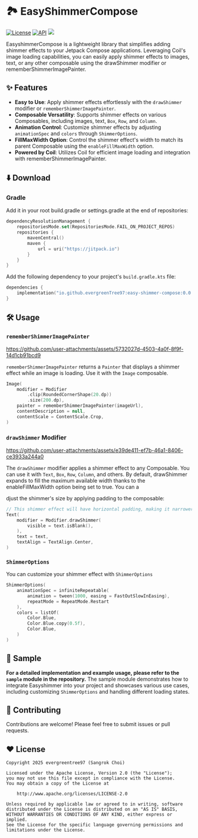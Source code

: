 # 🏞️ EasyShimmerCompose

[![License](https://img.shields.io/badge/License-Apache%202.0-blue.svg)](https://opensource.org/licenses/Apache-2.0)
[![API](https://img.shields.io/badge/API-24%2B-brightgreen.svg?style=flat)](https://android-arsenal.com/api?level=24)
[![](https://jitpack.io/v/evergreentree97/easy-shimmer-compose.svg)](https://jitpack.io/#evergreentree97/easy-shimmer-compose)

EasyshimmerCompose is a lightweight library that simplifies adding shimmer effects to your Jetpack Compose applications. Leveraging Coil's image loading capabilities, you can easily apply shimmer effects to images, text, or any other composable using the drawShimmer modifier or rememberShimmerImagePainter.

## ✨ Features

*   **Easy to Use**: Apply shimmer effects effortlessly with the `drawShimmer` modifier or `rememberShimmerImagePainter`.
*   **Composable Versatility**:  Supports shimmer effects on various Composables, including images, text, `Box`, `Row`, and `Column`.
*   **Animation Control**: Customize shimmer effects by adjusting `animationSpec` and `colors` through `ShimmerOptions`.
*   **FillMaxWidth Option**: Control the shimmer effect's width to match its parent Composable using the `enableFillMaxWidth` option.
*   **Powered by Coil**: Utilizes Coil for efficient image loading and integration with rememberShimmerImagePainter.

## ⬇️ Download

### Gradle

Add it in your root build.gradle or settings.gradle at the end of repositories:

```kotlin
dependencyResolutionManagement {
    repositoriesMode.set(RepositoriesMode.FAIL_ON_PROJECT_REPOS)
    repositories {
        mavenCentral()
        maven {
            url = uri("https://jitpack.io")
        }
    }
}
```

Add the following dependency to your project's `build.gradle.kts` file:

```kotlin
dependencies {
    implementation("io.github.evergreenTree97:easy-shimmer-compose:0.0.1") // Replace with the latest version
}
```

## 🛠️ Usage

### `rememberShimmerImagePainter`

https://github.com/user-attachments/assets/5732027d-4503-4a0f-8f9f-14d1cb91bcd9

`rememberShimmerImagePainter` returns a `Painter` that displays a shimmer effect while an image is loading. Use it with the `Image` composable.

```kotlin
Image(
    modifier = Modifier
        .clip(RoundedCornerShape(20.dp))
        .size(200.dp),
    painter = rememberShimmerImagePainter(imageUrl),
    contentDescription = null,
    contentScale = ContentScale.Crop,
)
```

### `drawShimmer` Modifier

https://github.com/user-attachments/assets/e39de411-ef7b-46a1-8406-ce3933a244a0

The `drawShimmer` modifier applies a shimmer effect to any Composable. You can use it with `Text`, `Box`, `Row`, `Column`, and others.
By default, drawShimmer expands to fill the maximum available width thanks to the enableFillMaxWidth option being set to true. You can a

djust the shimmer's size by applying padding to the composable:

```kotlin
// This shimmer effect will have horizontal padding, making it narrower than its parent.
Text(
    modifier = Modifier.drawShimmer(
        visible = text.isBlank(),
    ),
    text = text,
    textAlign = TextAlign.Center,
)
```

### `ShimmerOptions`
You can customize your shimmer effect with `ShimmerOptions`
```kotlin
ShimmerOptions(
    animationSpec = infiniteRepeatable(
        animation = tween(1000, easing = FastOutSlowInEasing),
        repeatMode = RepeatMode.Restart
    ),
    colors = listOf(
        Color.Blue,
        Color.Blue.copy(0.5f),
        Color.Blue,
    )
)
```

## 📱 Sample

**For a detailed implementation and example usage, please refer to the `sample` module in the repository.** The sample module demonstrates how to integrate Easyshimmer into your project and showcases various use cases, including customizing `ShimmerOptions` and handling different loading states.

## 🤝 Contributing

Contributions are welcome! Please feel free to submit issues or pull requests.

## ❤️ License

```
Copyright 2025 evergreentree97 (Sangrok Choi)

Licensed under the Apache License, Version 2.0 (the "License");
you may not use this file except in compliance with the License.
You may obtain a copy of the License at

    http://www.apache.org/licenses/LICENSE-2.0

Unless required by applicable law or agreed to in writing, software
distributed under the License is distributed on an "AS IS" BASIS,
WITHOUT WARRANTIES OR CONDITIONS OF ANY KIND, either express or implied.
See the License for the specific language governing permissions and
limitations under the License.
```
